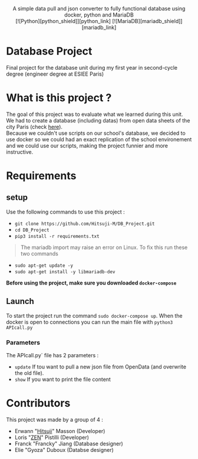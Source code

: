 <p align="center">
A simple data pull and json converter to fully functional database using docker, python and MariaDB<br>
[![Python][python_shield]][python_link] [![MariaDB][mariadb_shield]][mariadb_link]
</p>



# Database Project

Final project for the database unit during my first year in second-cycle degree (engineer degree at ESIEE Paris)

# What is this project ?
The goal of this project was to evaluate what we learned during this unit. We had to create a database (including datas) from open data sheets of the city Paris (check [here](https://opendata.paris.fr/pages/home/)).
<br>
Because we couldn't use scripts on our school's database, we decided to use docker so we could had an exact replication of the school environement and we could use our scripts, making the project funnier and more instructive.

# Requirements
## setup
Use the following commands to use this project :
- `git clone https://github.com/Hitsuji-M/DB_Project.git`
- `cd DB_Project`
- `pip3 install -r requirements.txt`

> The mariadb import may raise an error on Linux. To fix this run these two commands
- `sudo apt-get update -y`
- `sudo apt-get install -y libmariadb-dev`

**Before using the project, make sure you downloaded `docker-compose`**

## Launch
To start the project run the command `sudo docker-compose up`. When the docker is open to connections you can run the main file with `python3 APIcall.py`

### Parameters
The ̀APIcall.py` file has 2 parameters :
- `update` If tou want to pull a new json file from OpenData (and overwrite the old file).
-  `show` If you want to print the file content

# Contributors
This project was made by a group of 4 :
- Erwann "[Hitsuji](https://github.com/Hitsuji-M)" Masson (Developer)
- Loris "[ZEN](https://github.com/Lolozendev)" Pistilli (Developer)
- Franck "Francky" Jiang (Database designer) 
- Elie "Gyoza" Duboux (Databse designer)

<!-- badge links -->
[mariadb_shield]: https://img.shields.io/badge/MariaDB-003545?style=for-the-badge&logo=mariadb&logoColor=white
[mariadb_link]: https://mariadb.org/

[python_shield]: https://img.shields.io/badge/Python-3776AB?style=for-the-badge&logo=python&logoColor=white
[python_link]: https://www.python.org/
